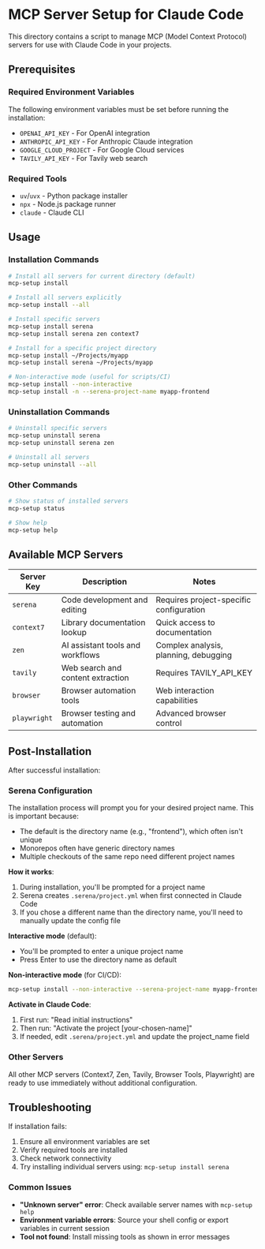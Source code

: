 # MCP Server Setup for Claude Code

This directory contains a script to manage MCP (Model Context Protocol) servers for use with Claude Code in your projects.

## Prerequisites

### Required Environment Variables
The following environment variables must be set before running the installation:
- `OPENAI_API_KEY` - For OpenAI integration
- `ANTHROPIC_API_KEY` - For Anthropic Claude integration
- `GOOGLE_CLOUD_PROJECT` - For Google Cloud services
- `TAVILY_API_KEY` - For Tavily web search

### Required Tools
- `uv`/`uvx` - Python package installer
- `npx` - Node.js package runner
- `claude` - Claude CLI

## Usage

### Installation Commands

```bash
# Install all servers for current directory (default)
mcp-setup install

# Install all servers explicitly
mcp-setup install --all

# Install specific servers
mcp-setup install serena
mcp-setup install serena zen context7

# Install for a specific project directory
mcp-setup install ~/Projects/myapp
mcp-setup install serena ~/Projects/myapp

# Non-interactive mode (useful for scripts/CI)
mcp-setup install --non-interactive
mcp-setup install -n --serena-project-name myapp-frontend
```

### Uninstallation Commands

```bash
# Uninstall specific servers
mcp-setup uninstall serena
mcp-setup uninstall serena zen

# Uninstall all servers
mcp-setup uninstall --all
```

### Other Commands

```bash
# Show status of installed servers
mcp-setup status

# Show help
mcp-setup help
```

## Available MCP Servers

| Server Key | Description | Notes |
|------------|-------------|-------|
| `serena` | Code development and editing | Requires project-specific configuration |
| `context7` | Library documentation lookup | Quick access to documentation |
| `zen` | AI assistant tools and workflows | Complex analysis, planning, debugging |
| `tavily` | Web search and content extraction | Requires TAVILY_API_KEY |
| `browser` | Browser automation tools | Web interaction capabilities |
| `playwright` | Browser testing and automation | Advanced browser control |

## Post-Installation

After successful installation:

### Serena Configuration

The installation process will prompt you for your desired project name. This is important because:
- The default is the directory name (e.g., "frontend"), which often isn't unique
- Monorepos often have generic directory names
- Multiple checkouts of the same repo need different project names

**How it works**:
1. During installation, you'll be prompted for a project name
2. Serena creates `.serena/project.yml` when first connected in Claude Code
3. If you chose a different name than the directory name, you'll need to manually update the config file

**Interactive mode** (default):
- You'll be prompted to enter a unique project name
- Press Enter to use the directory name as default

**Non-interactive mode** (for CI/CD):
```bash
mcp-setup install --non-interactive --serena-project-name myapp-frontend
```

**Activate in Claude Code**:
1. First run: "Read initial instructions"
2. Then run: "Activate the project [your-chosen-name]"
3. If needed, edit `.serena/project.yml` and update the project_name field

### Other Servers
All other MCP servers (Context7, Zen, Tavily, Browser Tools, Playwright) are ready to use immediately without additional configuration.

## Troubleshooting

If installation fails:
1. Ensure all environment variables are set
2. Verify required tools are installed
3. Check network connectivity
4. Try installing individual servers using: `mcp-setup install serena`

### Common Issues

- **"Unknown server" error**: Check available server names with `mcp-setup help`
- **Environment variable errors**: Source your shell config or export variables in current session
- **Tool not found**: Install missing tools as shown in error messages